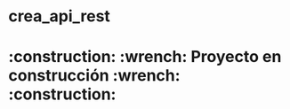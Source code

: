 # crea_api_rest
 </h1> 
<h1>:construction: :wrench: Proyecto en construcción :wrench: :construction:</h1>
